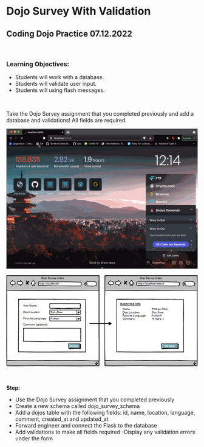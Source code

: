 # Dojo Survey With Validation

## Coding Dojo Practice 07.12.2022

<br/>

### Learning Objectives:
- Students will work with a database.
- Students will validate user input.
- Students will using flash messages.

<br/>

Take the Dojo Survey assignment that you completed previously and add a database and validations! All fields are required.

![Sample](./dojo_survey_validations_sample.gif)

![layout](./survey-form.png)

<br/>

**Step:**
- Use the Dojo Survey assignment that you completed previously
- Create a new schema called dojo_survey_schema
- Add a dojos table with the following fields: id, name, location, language, comment, created_at and updated_at
- Forward engineer and connect the Flask to the database
- Add validations to make all fields required
 -Display any validation errors under the form